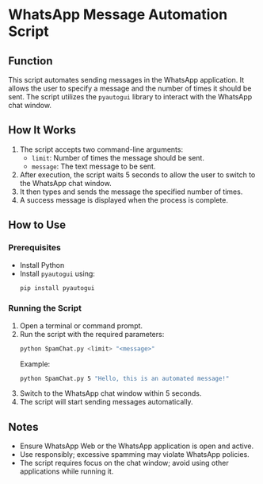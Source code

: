 # WhatsApp Message Automation Script

## Function
This script automates sending messages in the WhatsApp application. It allows the user to specify a message and the number of times it should be sent. The script utilizes the `pyautogui` library to interact with the WhatsApp chat window.

## How It Works
1. The script accepts two command-line arguments:
   - `limit`: Number of times the message should be sent.
   - `message`: The text message to be sent.
2. After execution, the script waits 5 seconds to allow the user to switch to the WhatsApp chat window.
3. It then types and sends the message the specified number of times.
4. A success message is displayed when the process is complete.

## How to Use
### Prerequisites
- Install Python
- Install `pyautogui` using:
  ```sh
  pip install pyautogui
  ```

### Running the Script
1. Open a terminal or command prompt.
2. Run the script with the required parameters:
   ```sh
   python SpamChat.py <limit> "<message>"
   ```
   Example:
   ```sh
   python SpamChat.py 5 "Hello, this is an automated message!"
   ```
3. Switch to the WhatsApp chat window within 5 seconds.
4. The script will start sending messages automatically.

## Notes
- Ensure WhatsApp Web or the WhatsApp application is open and active.
- Use responsibly; excessive spamming may violate WhatsApp policies.
- The script requires focus on the chat window; avoid using other applications while running it.

